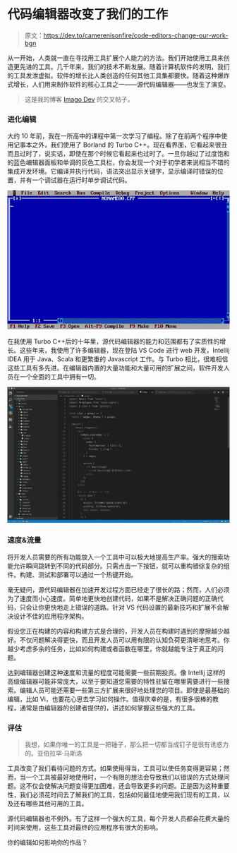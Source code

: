 # 代码编辑器改变了我们的工作

> 原文：<https://dev.to/camerenisonfire/code-editors-change-our-work-bgn>

从一开始，人类就一直在寻找用工具扩展个人能力的方法。我们开始使用工具来创造更先进的工具。几千年来，我们的技术不断发展。随着计算机软件的发明，我们的工具发泄虚拟。软件的增长比人类创造的任何其他工具集都要快。随着这种爆炸式增长，人们用来制作软件的核心工具之一——源代码编辑器——也发生了演变。

> 这是我的博客 [Imago Dev](https://imago.dev) 的交叉帖子。

### 进化编辑

大约 10 年前，我在一所高中的课程中第一次学习了编程。除了在前两个程序中使用记事本之外，我们使用了 Borland 的 Turbo C++。现在看界面，它看起来很丑而且过时了，说实话，即使在那个时候它看起来也过时了。一旦你越过了过度饱和的蓝色编辑器面板和单调的灰色工具栏，你会发现一个对于初学者来说相当不错的集成开发环境。它编译并执行代码，语法突出显示关键字，显示编译时错误的位置，并有一个调试器在运行时单步调试代码。

[![](img/e433a2542d7c1f04df39d17fbb2e0098.png "Turbo C++ Editor")](https://res.cloudinary.com/practicaldev/image/fetch/s--eqnFzqGl--/c_limit%2Cf_auto%2Cfl_progressive%2Cq_auto%2Cw_880/https://imago.dev/static/21dc3488debd0706a2e9e427b1ea310d/0165f/Turbo_CPP_Compiler.webp)

在我使用 Turbo C++后的十年里，源代码编辑器的能力和范围都有了实质性的增长。这些年来，我使用了许多编辑器，现在登陆 VS Code 进行 web 开发，Intellij IDEA 用于 Java、Scala 和更繁重的 Javascript 工作。与 Turbo 相比，很难相信这些工具有多先进。在编辑器内置的大量功能和大量可用的扩展之间，软件开发人员在一个全面的工具中拥有一切。

[![](img/88149859a5dad5d2855c587ed170a6cf.png "VS Code Editor")](https://res.cloudinary.com/practicaldev/image/fetch/s--fTOXknPQ--/c_limit%2Cf_auto%2Cfl_progressive%2Cq_auto%2Cw_880/https://imago.dev/static/737961f5ccf4967ff38bbb580aeaadf6/0c401/VSCode_Editor.webp)

### 速度&流量

将开发人员需要的所有功能放入一个工具中可以极大地提高生产率。强大的搜索功能允许瞬间跳转到不同的代码部分。只需点击一下按钮，就可以重构错综复杂的组件。构建、测试和部署可以通过一个热键开始。

毫无疑问，源代码编辑器在加速开发过程方面已经走了很长的路；然而，人们必须为了速度而小心速度。简单地更快地创建代码，如果不是解决正确问题的正确代码，只会让你更快地走上错误的道路。针对 VS 代码设置的最新技巧和扩展不会解决设计不佳的应用程序架构。

假设您正在构建的内容和构建方式是合理的，开发人员在构建时遇到的摩擦越少越好。不仅问题解决得更快，而且开发人员可以用有限的认知负荷更清晰地思考。你越少考虑多余的任务，比如如何构建或者函数在哪里，你就越能专注于真正的问题。

达到编辑器创建这种速度和流量的程度可能需要一些前期投资。像 Intellij 这样的高级编辑器可能非常庞大，以至于要知道您需要的特性驻留在哪里需要进行一些搜索。编辑人员可能还需要一些第三方扩展来很好地处理您的项目。即使是最基础的编辑，比如 Vi，也要花心思去学习如何操作。值得庆幸的是，有很多很棒的教程，通常是由编辑器的创建者提供的，讲述如何掌握这些强大的工具。

### 评估

> 我想，如果你唯一的工具是一把锤子，那么把一切都当成钉子是很有诱惑力的。亚伯拉罕·马斯洛

工具改变了我们看待问题的方式。如果使用得当，工具可以使任务变得更容易；然而，当一个工具被最好地使用时，一个有限的想法会导致我们以错误的方式处理问题。这不仅会使解决问题变得更加困难，还会导致更多的问题。正是因为这种重要性，我们必须花时间去了解我们的工具，包括如何最佳地使用我们现有的工具，以及还有哪些其他可用的工具。

源代码编辑器也不例外。有了这样一个强大的工具，每个开发人员都会花费大量的时间来使用，这些工具对最终的应用程序有很大的影响。

你的编辑如何影响你的作品？